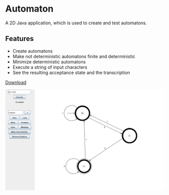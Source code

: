 # Automaton
A 2D Java application, which is used to create and test automatons.  

## Features
- Create automatons
- Make not deterministic automatons finite and deterministic
- Minimize deterministic automatons
- Execute a string of input characters
- See the resulting acceptance state and the transcription  

[Download](https://www.dropbox.com/sh/xnlt7l0wdrvbm6c/AABfRHPgfq9DWzjPGRavfmf5a?dl=0)  

![](Pictures/Picture.png?raw=true)
